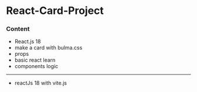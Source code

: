 # React-Card-Project

### Content
* React.js 18
* make a card with bulma.css
* props
* basic react learn
* components logic

---------------------------

* reactJs 18 with vite.js

